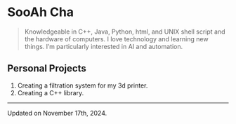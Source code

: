 # SooAh Cha
> Knowledgeable in C++, Java, Python, html, and UNIX shell script and the hardware of computers. I love technology and learning new things. I’m particularly interested in AI and automation.

## Personal Projects
1.	Creating a filtration system for my 3d printer.
2.	Creating a C++ library.
--- 
Updated on November 17th, 2024. 
